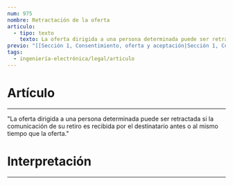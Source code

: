```yaml
---
num: 975
nombre: Retractación de la oferta
articulo:
  - tipo: texto
    texto: La oferta dirigida a una persona determinada puede ser retractada si la comunicación de su retiro es recibida por el destinatario antes o al mismo tiempo que la oferta.
previo: "[[Sección 1, Consentimiento, oferta y aceptación|Sección 1, Consentimiento, oferta y aceptación]]"
tags:
  - ingeniería-electrónica/legal/articulo
---
```

# Artículo
---
"La oferta dirigida a una persona determinada puede ser retractada si la comunicación de su retiro es recibida por el destinatario antes o al mismo tiempo que la oferta."

# Interpretación
---
